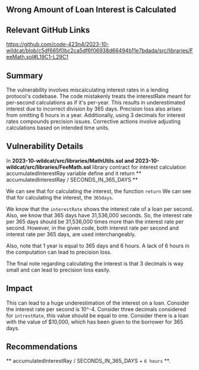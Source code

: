 ## Wrong Amount of Loan Interest is Calculated

## Relevant GitHub Links

https://github.com/code-423n4/2023-10-wildcat/blob/c5df665f0bc2ca5df6f06938d66494b11e7bdada/src/libraries/FeeMath.sol#L19C1-L29C1

## Summary

The vulnerability involves miscalculating interest rates in a lending protocol's codebase. The code mistakenly treats the interestRate  meant for per-second calculations as if it's per-year. This results in underestimated interest due to incorrect division by 365 days. Precision loss also arises from omitting 6 hours in a year. Additionally, using 3 decimals for interest rates compounds precision issues. Corrective actions involve adjusting calculations based on intended time units.

## Vulnerability Details

In **2023-10-wildcat/src/libraries/MathUtils.sol and 2023-10-wildcat/src/libraries/FeeMath.sol** library contract 
 for interest calculation accumulatedInterestRay variable define and it return ** accumulatedInterestRay / SECONDS_IN_365_DAYS ** 

We can see that for calculating the interest, the function `return` We can see that for calculating the interest, the `365days`.

We know that the `interestRate` shows the interest rate of a loan per second. Also, we know that 365 days have 31,536,000 seconds. So, the interest rate per 365 days should be 31,536,000 times more than the interest rate per second. However, in the given code, both interest rate per second and interest rate per 365 days, are used interchangeably.

Also, note that 1 year is equal to 365 days and 6 hours. A lack of 6 hours in the computation can lead to precision loss.

The final note regarding calculating the interest is that 3 decimals is way small and can lead to precision loss easily.

## Impact

This can lead to a huge underestimation of the interest on a loan. Consider the interest rate per second is 10^-4. Consider three decimals considered for `intrestRate`, this value should be equal to one. Consider there is a loan with the value of $10,000, which has been given to the borrower for 365 days.

## Recommendations
 ** accumulatedInterestRay / SECONDS_IN_365_DAYS + `6 hours` **.






